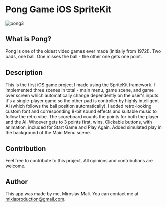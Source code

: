 # Pong Game iOS SpriteKit

![pong3](https://user-images.githubusercontent.com/68731924/131141675-56bb0aad-4ee7-4ba8-a8df-9d576e6ab9b2.png)

## What is Pong?

Pong is one of the oldest video games ever made (initially from 1972!). Two pads, one ball. One misses the ball - the other one gets one point.

## Description

This is the first iOS game project I made using the SpriteKit framework. 
I implemented three scenes in total - main menu, game scene, and game over screen which automatically change dependently on the user's inputs.
It's a single-player game so the other pad is controller by highly intelligent AI (which follows the ball position automatically).
I added retro-looking custom font and corresponding 8-bit sound effects and suitable music to follow the retro vibe.
The scoreboard counts the points for both the player and the AI. Whoever gets to 3 points first, wins.
Clickable buttons, with animation, included for Start Game and Play Again.
Added simulated play in the background of the Main Menu scene.

## Contribution

Feel free to contribute to this project. All opinions and contributions are welcome.

## Author

This app was made by me, Miroslav Mali. You can contact me at mixlaproduction@gmail.com.
